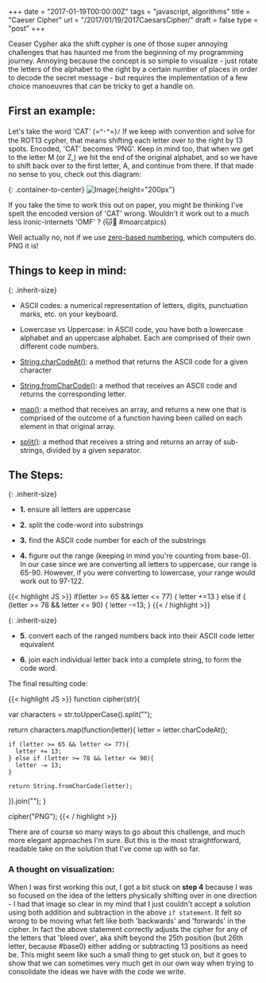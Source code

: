 +++
date = "2017-01-19T00:00:00Z"
tags = "javascript, algorithms"
title = "Caeser Cipher"
url = "/2017/01/19/2017CaesarsCipher/"
draft = false
type = "post"
+++

Ceaser Cypher aka the shift cypher is one of those super annoying challenges that has haunted me from the beginning of my programming journey. Annoying because the concept is so simple to visualize - just rotate the letters of the alphabet to the right by a certain number of places in order to decode the secret message -  but requires the implementation of a few choice manoeuvres that can be tricky to get a handle on.

## First an example:
Let's take the word 'CAT' (=^･^=)ﾉ If we keep with convention and solve for  the ROT13 cypher, that means shifting each letter over to the right by 13 spots. Encoded, 'CAT' becomes 'PNG'.  Keep in mind too, that when we get to the letter M (or Z,) we hit the end of the original alphabet, and so we have to shift back over to the first letter, A, and continue from there. If that made no sense to you, check out this diagram:

{: .container-to-center}
![Image](https://upload.wikimedia.org/wikipedia/commons/thumb/4/4a/Caesar_cipher_left_shift_of_3.svg/856px-Caesar_cipher_left_shift_of_3.svg.png){:height="200px"}

If you take the time to work this out on paper, you might be thinking I've spelt the encoded version of 'CAT' wrong. Wouldn't it work out to a much less ironic-internets 'OMF' ? (🐱📸 #moarcatpics)

Well actually no, not if we use [zero-based numbering](https://en.wikipedia.org/wiki/Zero-based_numbering), which computers do. PNG it is!


## Things to keep in mind:

{: .inherit-size}
- ASCII codes: a numerical representation of letters, digits, punctuation marks, etc. on your keyboard.

- Lowercase vs Uppercase: in ASCII code, you have both a lowercase alphabet and an uppercase alphabet. Each are comprised of their own different code numbers.

- [String.charCodeAt()](https://developer.mozilla.org/en-US/docs/Web/JavaScript/Reference/Global_Objects/String/charCodeAt): a method that returns the ASCII code for a given character

- [String.fromCharCode()](https://developer.mozilla.org/en-US/docs/Web/JavaScript/Reference/Global_Objects/String/charCodeAt): a method that receives an ASCII code and returns the corresponding letter.

- [map()](https://developer.mozilla.org/en/docs/Web/JavaScript/Reference/Global_Objects/Array/map): a method that receives an array, and returns a new one that is comprised of the outcome of a function having been called on each element in that original array.

- [split()](https://developer.mozilla.org/en-US/docs/Web/JavaScript/Reference/Global_Objects/String/split): a method that receives a string and returns an array of sub-strings, divided by a given separator.

## The Steps:

{: .inherit-size}
- __1.__ ensure all letters are uppercase

- __2.__ split the code-word into substrings

- __3.__ find the ASCII code number for each of the substrings

- __4.__ figure out the range (keeping in mind you're counting from base-0). In our case since we are converting all letters to uppercase, our range is 65-90. However, if you were converting to lowercase, your range would work out to 97-122.

{{< highlight JS >}}
if(letter >= 65 && letter <= 77) {
	letter +=13
} else if { (letter >= 78 && letter <= 90) {
	letter -=13;
}
{{< / highlight >}}

{: .inherit-size}
- __5.__ convert each of the ranged numbers back into their ASCII code letter equivalent

- __6.__ join each individual letter back into a complete string, to form the code word.

The final resulting code:

{{< highlight JS >}}
function cipher(str){  

  var characters = str.toUpperCase().split("");

  return characters.map(function(letter){
    letter = letter.charCodeAt();

    if (letter >= 65 && letter <= 77){
      letter += 13;
    } else if (letter >= 78 && letter <= 90){
      letter -= 13;
    }

    return String.fromCharCode(letter);
  }).join("");
}

cipher("PNG");
{{< / highlight >}}

There are of course so many ways to go about this challenge, and much more elegant approaches I'm sure. But this is the most straightforward, readable take on the solution that I've come up with so far.  

### A thought on visualization:

When I was first working this out, I got a bit stuck on __step 4__ because I was so focused on the idea of the letters physically shifting over in one direction - I had that image so clear in my mind  that I just couldn't accept a solution using both addition and subtraction in the above `if statement`. It felt so wrong to be moving what felt like both 'backwards' and 'forwards' in the cipher. In fact the above statement correctly adjusts the cipher for any of the letters that 'bleed over', aka shift beyond the 25th position (but 26th letter, because #base0) either adding or subtracting 13 positions as need be. This might seem like such a small thing to get stuck on, but it goes to show that we can sometimes very much get in our own way when trying to consolidate the ideas we have with the code we write.
